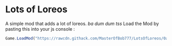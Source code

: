 # Lots of Loreos 

A simple mod that adds a lot of loreos. *ba dum dum tss*
Load the Mod by pasting this into your js console : 
```js
Game.LoadMod("https://rawcdn.githack.com/MasterOfBob777/LotsOfLoreos/0ac571f7eab5950eb801958dc63839f7655348d7/dist/index.js");
```
